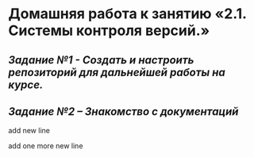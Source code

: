 # **Домашняя работа к занятию «2.1. Системы контроля версий.»**

## _Задание №1 - Создать и настроить репозиторий для дальнейшей работы на курсе._

## _Задание №2 – Знакомство с документаций_

add new line

add one more new line

